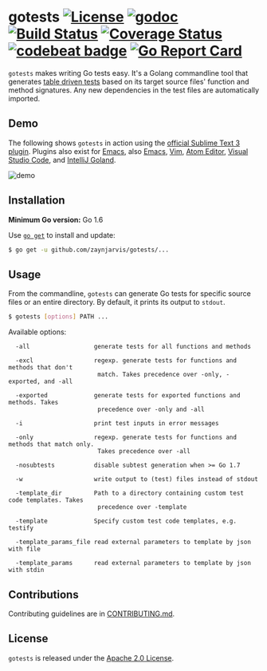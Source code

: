 # gotests [![License](https://img.shields.io/badge/license-Apache%202.0-blue.svg)](https://github.com/zaynjarvis/gotests/blob/master/LICENSE) [![godoc](https://img.shields.io/badge/go-documentation-blue.svg)](https://godoc.org/github.com/zaynjarvis/gotests) [![Build Status](https://travis-ci.org/zaynjarvis/gotests.svg?branch=master)](https://travis-ci.org/zaynjarvis/gotests) [![Coverage Status](https://coveralls.io/repos/github/zaynjarvis/gotests/badge.svg?branch=master)](https://coveralls.io/github/zaynjarvis/gotests?branch=master) [![codebeat badge](https://codebeat.co/badges/7ef052e3-35ff-4cab-88f9-e13393c8ab35)](https://codebeat.co/projects/github-com-zaynjarvis-gotests) [![Go Report Card](https://goreportcard.com/badge/github.com/zaynjarvis/gotests)](https://goreportcard.com/report/github.com/zaynjarvis/gotests)

`gotests` makes writing Go tests easy. It's a Golang commandline tool that generates [table driven tests](https://github.com/golang/go/wiki/TableDrivenTests) based on its target source files' function and method signatures. Any new dependencies in the test files are automatically imported.

## Demo

The following shows `gotests` in action using the [official Sublime Text 3 plugin](https://github.com/zaynjarvis/GoTests-Sublime). Plugins also exist for [Emacs](https://github.com/damienlevin/GoTests-Emacs), also [Emacs](https://github.com/s-kostyaev/go-gen-test), [Vim](https://github.com/buoto/gotests-vim), [Atom Editor](https://atom.io/packages/gotests), [Visual Studio Code](https://github.com/Microsoft/vscode-go), and [IntelliJ Goland](https://www.jetbrains.com/help/go/run-debug-configuration-for-go-test.html).

![demo](https://github.com/zaynjarvis/GoTests-Sublime/blob/master/gotests.gif)

## Installation

**Minimum Go version:** Go 1.6

Use [`go get`](https://golang.org/cmd/go/#hdr-Download_and_install_packages_and_dependencies) to install and update:

```sh
$ go get -u github.com/zaynjarvis/gotests/...
```

## Usage

From the commandline, `gotests` can generate Go tests for specific source files or an entire directory. By default, it prints its output to `stdout`.

```sh
$ gotests [options] PATH ...
```

Available options:

```
  -all                  generate tests for all functions and methods

  -excl                 regexp. generate tests for functions and methods that don't
                         match. Takes precedence over -only, -exported, and -all

  -exported             generate tests for exported functions and methods. Takes
                         precedence over -only and -all

  -i                    print test inputs in error messages

  -only                 regexp. generate tests for functions and methods that match only.
                         Takes precedence over -all

  -nosubtests           disable subtest generation when >= Go 1.7

  -w                    write output to (test) files instead of stdout

  -template_dir         Path to a directory containing custom test code templates. Takes
                         precedence over -template

  -template             Specify custom test code templates, e.g. testify

  -template_params_file read external parameters to template by json with file

  -template_params      read external parameters to template by json with stdin
```

## Contributions

Contributing guidelines are in [CONTRIBUTING.md](CONTRIBUTING.md).

## License

`gotests` is released under the [Apache 2.0 License](http://www.apache.org/licenses/LICENSE-2.0).
